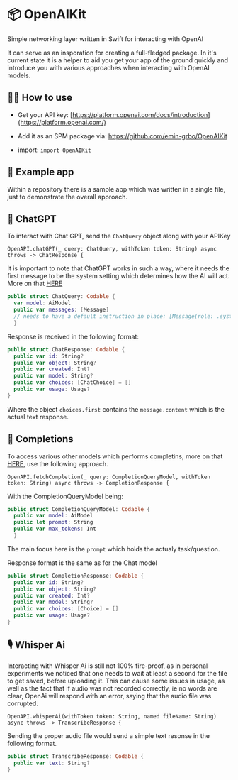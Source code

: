 # 📦 OpenAIKit
Simple networking layer written in Swift for interacting with OpenAI

It can serve as an insporation for creating a full-fledged package. In it's current state it is a helper to aid you get your app of the ground quickly and introduce you with various approaches when interacting with OpenAI models.

## 🙋‍♂️ How to use
- Get your API key:
[https://platform.openai.com/docs/introduction](https://platform.openai.com/)

- Add it as an SPM package via: https://github.com/emin-grbo/OpenAIKit

- import:
`import OpenAIKit`

## 📲 Example app
Within a repository there is a sample app which was written in a single file, just to demonstrate the overall approach.

## 💬 ChatGPT
To interact with Chat GPT, send the `ChatQuery` object along with your APIKey

`OpenAPI.chatGPT(_ query: ChatQuery, withToken token: String) async throws -> ChatResponse {`

It is important to note that ChatGPT works in such a way, where it needs the first message to be the system setting which determines how the AI will act. More on that [HERE](https://platform.openai.com/docs/guides/chat/instructing-chat-models)

```swift
public struct ChatQuery: Codable {
  var model: AiModel
  public var messages: [Message]
  // needs to have a default instruction in place: [Message(role: .system, content: "You are a helpful assistant")]
  }
```

Response is received in the following format:
```swift
public struct ChatResponse: Codable {
  public var id: String?
  public var object: String?
  public var created: Int?
  public var model: String?
  public var choices: [ChatChoice] = []
  public var usage: Usage?
}
```

Where the object `choices.first` contains the `message.content` which is the actual text response.

## 📓 Completions
To access various other models which performs completins, more on that [HERE](https://platform.openai.com/docs/guides/completion), use the following approach.

`OpenAPI.fetchCompletion(_ query: CompletionQueryModel, withToken token: String) async throws -> CompletionResponse {`

With the CompletionQueryModel being:
```swift
public struct CompletionQueryModel: Codable {
  public var model: AiModel
  public let prompt: String
  public var max_tokens: Int
  }
```
The main focus here is the `prompt` which holds the actualy task/question.

Response format is the same as for the Chat model

```swift
public struct CompletionResponse: Codable {
  public var id: String?
  public var object: String?
  public var created: Int?
  public var model: String?
  public var choices: [Choice] = []
  public var usage: Usage?
}
```

## 🎙️ Whisper Ai
Interacting with Whisper Ai is still not 100% fire-proof, as in personal experiments we noticed that one needs to wait at least a second for the file to get saved, before uploading it. This can cause some issues in usage, as well as the fact that if audio was not recorded correctly, ie no words are clear, OpenAi will respond with an error, saying that the audio file was corrupted.

`OpenAPI.whisperAi(withToken token: String, named fileName: String) async throws -> TranscribeResponse {`

Sending the proper audio file would send a simple text resonse in the following format.

```swift
public struct TranscribeResponse: Codable {
  public var text: String?
}
```













